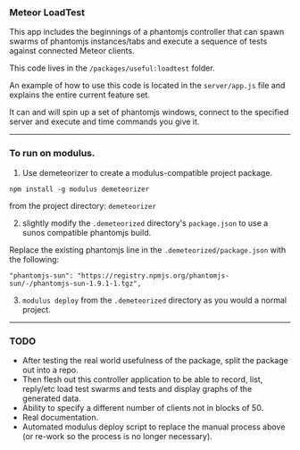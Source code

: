 ### Meteor LoadTest

This app includes the beginnings of a phantomjs controller 
that can spawn swarms of phantomjs instances/tabs and 
execute a sequence of tests against connected Meteor clients.

This code lives in the `/packages/useful:loadtest` folder.

An example of how to use this code is located in the 
`server/app.js` file and explains the entire current
feature set.

It can and will spin up a set of phantomjs windows,
connect to the specified server and execute and time
commands you give it.

---

### To run on modulus.

1. Use demeteorizer to create a modulus-compatible 
project package.

`npm install -g modulus demeteorizer`

from the project directory:
`demeteorizer`

2. slightly modify the `.demeteorized` directory's
`package.json` to use a sunos compatible phantomjs build.

Replace the existing phantomjs line in the `.demeteorized/package.json`
with the following:

`"phantomjs-sun": "https://registry.npmjs.org/phantomjs-sun/-/phantomjs-sun-1.9.1-1.tgz",`

3. `modulus deploy` from the `.demeteorized` directory as you would a normal project.

---

### TODO

* After testing the real world usefulness of the package, split the package out into a repo.
* Then flesh out this controller application to be able to record, list, reply/etc load test swarms and tests and display graphs of the generated data.
* Ability to specify a different number of clients not in blocks of 50.
* Real documentation.
* Automated modulus deploy script to replace the manual process above (or re-work so the process is no longer necessary).